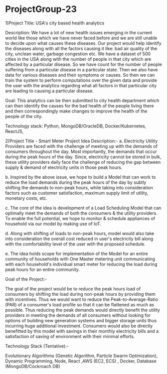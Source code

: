 # ProjectGroup-23
1)Project Title: USA's city based health analytics

Description: We have a lot of new health issues emerging in the current
world like those which we have never faced before and we are still unable
to decide upon what causes these diseases. Our project would help identify
the diseases along with all the factors causing it like: bad air quality of the city,
unclean water, garbage congestion etc. We have a dataset of 500 cities in the USA
along with the number of people in that city which are affected by a particular
disease. So we have count for the number of people suffering from a particular disease
in a particular state. Then we also have data for various diseases and their symptoms or causes.
So then we can train the system to perform computations over the given data and
provide the user with the analytics regarding what all factors in that particular city 
are leading to causing a particular disease.

Goal:
This analytics can be then submitted to city health department which can then identify
the causes for the bad health of the people living there and then correspondingly make
changes to improve the health of the people of the  city.

Technology stack:
Python, MongoDB/OracleDB, Docker/Kubernetes, ReactJS,

2)Project Title - Smart Meter
Project Idea Description:- 
a. Electricity Utility Providers are faced with the challenge of meeting up with the demands of consumers throughout the day. Most importantly, the demands that occur during the peak hours of the day. Since, electricity cannot be stored in bulk, these utility providers daily face the challenge of reducing the gap between supply & demand of electricity units in those peak hours.

b. Inspired by the above issue, we hope to build a Model that can work to reduce the load demands during the peak hours of the day by subtly shifting the demands to non-peak hours, while taking into consideration factors such as customer satisfaction, maximum supply limit of utility, monetary costs, etc. 

c. The core of the idea is development of a Load Scheduling Model that can optimally meet the demands of both the consumers & the utility providers. To enable the full potential, we hope to monitor & schedule appliances of household via our model by making use of IoT. 

d. Along with shifting of loads to non-peak hours, model would also take into consideration the overall cost reduced in user's electricity bill along with the comfortability level of the user with the proposed schedule.

e. The idea holds scope for implementation of the Model for an entire community of households with One Master metering unit communicating with each household's individual smart meter for reducing the load during peak hours for an entire community. 


Goal of the Project:- 

The goal of the project would be to reduce the peak hours load of consumers by shifting the load during non-peak hours by providing them with incentives. Thus we would want to reduce the Peak-to-Average-Ratio (PAR) of a consumer's load profile so that it can be flattened as much as possible. Thus reducing the peak demands would directly benefit the utility providers in meeting the demands of all consumers without looking for options of building new generation systems and bigger storage units thus incurring huge additional investment. Consumers would also be directly benefitted by this model with savings in their monthly electricity bills and a satisfaction of saving of environment with their minimal efforts. 

Technology Stack (Tentative):-

Evolutionary Algorithms (Genetic Algorithm, Particle Swarm Optimization), Dynamic Programming, Node, React ,AWS (EC2, ECS) , Docker, Database (MongoDB/Cockroach DB)


